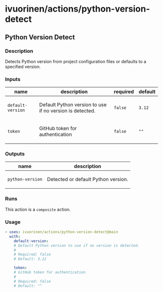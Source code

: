 # ivuorinen/actions/python-version-detect

## Python Version Detect

### Description

Detects Python version from project configuration files or defaults to a specified version.

### Inputs

| name              | description                                                     | required | default |
|-------------------|-----------------------------------------------------------------|----------|---------|
| `default-version` | <p>Default Python version to use if no version is detected.</p> | `false`  | `3.12`  |
| `token`           | <p>GitHub token for authentication</p>                          | `false`  | `""`    |

### Outputs

| name             | description                                |
|------------------|--------------------------------------------|
| `python-version` | <p>Detected or default Python version.</p> |

### Runs

This action is a `composite` action.

### Usage

```yaml
- uses: ivuorinen/actions/python-version-detect@main
  with:
    default-version:
    # Default Python version to use if no version is detected.
    #
    # Required: false
    # Default: 3.12

    token:
    # GitHub token for authentication
    #
    # Required: false
    # Default: ""
```
